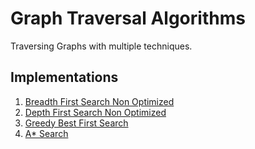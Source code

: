 # Graph Traversal Algorithms
Traversing Graphs with multiple techniques.

## Implementations
<ol>
    <li><a href="breadthFirstSearch">
        Breadth First Search Non Optimized
    </a></li>
    <li><a href="depthFirstSearch">
        Depth First Search Non Optimized
    </a></li>
    <li><a href="greedyBestFirstSearch">
        Greedy Best First Search
    </a></li>
    <li><a href="A*search">
        A* Search
    </a></li>
</ol>